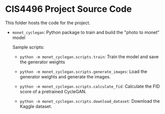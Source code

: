 # CIS4496 Project Source Code

This folder hosts the code for the project.

- `monet_cyclegan`: Python package to train and build the "photo to monet" model

    Sample scripts:

  - `python -m monet_cyclegan.scripts.train`: Train the model and save the generator weights

  - `python -m monet_cyclegan.scripts.generate_images`: Load the generator weights and generate the images.

  - `python -m monet_cyclegan.scripts.calculate_fid`: Calculate the FID score of a pretrained CycleGAN.

  - `python -m monet_cyclegan.scripts.download_dataset`: Download the Kaggle dataset. 
